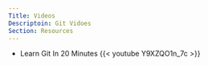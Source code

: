 ```yaml
---
Title: Videos
Descriptoin: Git Vidoes
Section: Resources
---
```


- Learn Git In 20 Minutes
	{{< youtube Y9XZQO1n_7c >}}